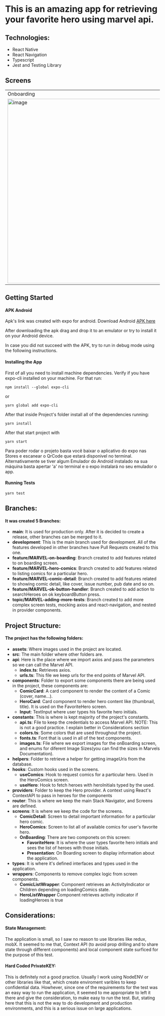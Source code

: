 # This is an amazing app for retrieving your favorite hero using marvel api.

## Technologies:

- React Native
- React Navigation
- Typescript
- Jest and Testing Library

## Screens

<table>
  <tr>
     <td>Onboarding</td>
     <td>List and Search your Favorite Hero</td>
     <td>Details of Hero and List of their commics</td>
     <td>Details of Commics</td>
  </tr>
  <tr>
    <td><img width="600" alt="image" src="https://github.com/getuliovdmnaweb/marvel-comics/assets/65790521/0bda8719-3aef-4a71-bfd1-f2df308bde78"></td>
    <td><img width="600" alt="image" src="https://github.com/getuliovdmnaweb/marvel-comics/assets/65790521/979a6223-6110-4499-8c87-a54fc00c7dd4"></td>
    <td><img width="600" alt="image" src="https://github.com/getuliovdmnaweb/marvel-comics/assets/65790521/436fe5dd-417c-4f3b-a255-8cf2049e7ac6"></td>
    <td><img width="600" alt="image" src="https://github.com/getuliovdmnaweb/marvel-comics/assets/65790521/e6bf7301-7d9b-4b1c-b35d-c92c46b7abb1">
</td>
  </tr>
 </table>

## Getting Started

#### APK Android
Apk's link was created with expo for android. Download Android [APK here](https://expo.io/artifacts/46cd44f8-4577-457c-883f-e8bb68e9fde4)

After downloading the apk drag and drop it to an emulator or try to install it on your Android device.

In case you did not succeed with the APK, try to run in debug mode using the following instructions.

#### Installing the App
First of all you need to install machine dependencies.
Verify if you have expo-cli installed on your machine.
For that run:

```
npm install --global expo-cli 
```

or

```
yarn global add expo-cli 
```
After that inside Project's folder install all of the dependencies running:

```
yarn install
```
After that start project with
```
yarn start
```
Para poder rodar o projeto basta você baixar o aplicativo do expo nas Stores e escanear o QrCode que estará disponivel no terminal.
Alternativamente se tiver algum Emulador do Android instalado na sua máquina basta apertar 'a' no terminal e o expo instalará no seu emulador o app.

#### Running Tests
```
yarn test
```

## Branches:

#### It was created 5 Branches:
- **main**: It is used for production only. After it is decided to create a release, other branches can be merged to it.
- **development**: This is the main branch used for development. All of the features developed in other branches have Pull Requests created to this one.
- **feature/MARVEL-on-boarding**: Branch created to add features related to on boarding screen.
- **feature/MARVEL-hero-comics**: Branch created to add features related to listing comics for a particular hero.
- **feature/MARVEL-comic-detail**: Branch created to add features related to showing comic detail, like cover, issue number, pub date and so on.
- **feature/MARVEL-ok-button-handler**: Branch created to add action to searchHeroes on ok keyboardButton press.
- **topic/MARVEL-adding-more-tests**: Branch created to add more complex screen tests, mocking axios and react-navigation, and nested in provider components.

## Project Structure:

#### The project has the following folders:
- **assets**: Where images used in the project are located.
- **src**: The main folder where other folders are.
- **api**: Here is the place where we import axios and pass the parameters so we can call the Marvel API.
  - **index.ts**: Retrieves axios.
  - **urls.ts**: This file we keep urls for the end points of Marvel API.
- **components**: Folder to export some components there are being used in the project, these components are:
  - **ComicCard**:  A card component to render the content of a Comic (cover, name...).
  - **HeroCard**: Card component to render hero content like (thumbnail, title). It is used on the FavoriteHero screen.
  - **Input**: TextInput where user types his favorite hero initials.
- **constants**: This is where is kept majority of the project's constants.
  - **api.ts**: File to keep the credentials to access Marvel API. NOTE: This is not a good practice. I explain better in Considerations section
  - **colors.ts**: Some colors that are used throughout the project.
  - **fonts.ts**: Font that is used in all of the text components.
  - **images.ts**: File where we export images for the onBoarding screen, and enums for diferent Image Sizes(you can find the sizes in Marvels Documentation).
- **helpers**: Folder to retrieve a helper for getting imageUris from the database.
- **hooks**: Custom hooks used in the screens.
  - **useComics**: Hook to request comics for a particular hero. Used in the HeroComics screen.
  - **useHero**: Hook to fetch heroes with heroInitials typed by the used.
- **providers**: Folder to keep the Hero provider. A context using React's ContextAPI to pass in heroes for the components
- **router**: This is where we keep the main Stack Navigator, and Screens are defined.
- **screens**: It is where we keep the code for the screens.
  - **ComicDetail**: Screen to detail important information for a particular hero comic. 
  - **HeroComics**: Screen to list all of available comics for user's favorite hero.
  - **OnBoarding**: There are two componets on this screen:
    - **FavoriteHero**: It is where the user types favorite hero initials and sees the list of heroes with those initials.
    - **Presentation**: On Boarding screen to display information about the application.
- **types**: It is where it's defined interfaces and types used in the application.
- **wrappers**: Components to remove complex logic from screen components.  
  - **ComicListWrapper**: Component retrieves an ActivityIndicator or Children depending on loadingComics state.
  - **HeroListWrapper** Component retrieves activity indicator if loadingHeroes is true

## Considerations:

#### State Management: 

The application is small, so I saw no reason to use libraries like redux, mobX. It seemed to me that, Context API (to avoid prop drilling and to share state through different components) and local component state surficed for the purpose of this test.

#### Hard Coded PrivateKEY:

This is definitely not a good practice. Usually I work using NodeENV or other libraries like that, which create enviroment varibles to keep confidential data. Howhever, since one of the requirements for the test was an easy way to run the application, it seemed to me appropriate to left it there and give the consideration, to make easy to run the test. But, stating here that this is not the way to do development and production environments, and this is a serious issue on large applications.

